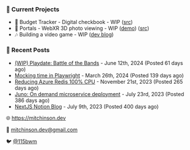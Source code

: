 ### 📌 Current Projects
- 💸 Budget Tracker - Digital checkbook - WIP ([src](https://github.com/bmitchinson/budget-entry))
- 📸 Portals - WebXR 3D photo viewing - WIP ([demo](https://portals.mitchinson.dev/)) ([src](https://github.com/bmitchinson/vr-jpg-viewer-webxr))
- 🎶 Building a video game - WIP ([dev blog](https://blog.mitchinson.dev/playdate-dev-one))

### 📝 Recent Posts

- [(WIP) Playdate: Battle of the Bands](https://blog.mitchinson.dev/playdate-dev-one) - June 12th, 2024 (Posted 61 days ago)
- [Mocking time in Playwright](https://blog.mitchinson.dev/playwright-mock-time) - March 26th, 2024 (Posted 139 days ago)
- [Reducing Azure Redis 100% CPU](https://blog.mitchinson.dev/redis-cpu) - November 21st, 2023 (Posted 265 days ago)
- [Juno: On demand microservice deployment](https://blog.mitchinson.dev/juno) - July 23rd, 2023 (Posted 386 days ago)
- [NextJS Notion Blog](https://blog.mitchinson.dev/blog-2023) - July 9th, 2023 (Posted 400 days ago)

🌐 https://mitchinson.dev

💌 mitchinson.dev@gmail.com

🐦 [@115bwm](https://twitter.com/115bwm)